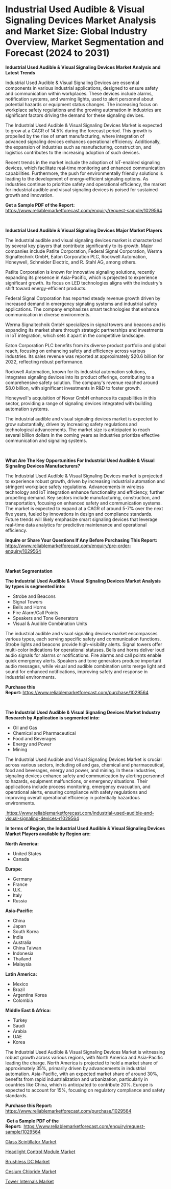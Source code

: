 <p><h1>Industrial Used Audible & Visual Signaling Devices Market Analysis and Market Size: Global Industry Overview, Market Segmentation and Forecast (2024 to 2031)</h1></p><p><strong>Industrial Used Audible & Visual Signaling Devices Market Analysis and Latest Trends</strong></p>
<p><p>Industrial Used Audible & Visual Signaling Devices are essential components in various industrial applications, designed to ensure safety and communication within workplaces. These devices include alarms, notification systems, and warning lights, used to alert personnel about potential hazards or equipment status changes. The increasing focus on workplace safety regulations and the growing automation in industries are significant factors driving the demand for these signaling devices.</p><p>The Industrial Used Audible & Visual Signaling Devices Market is expected to grow at a CAGR of 14.5% during the forecast period. This growth is propelled by the rise of smart manufacturing, where integration of advanced signaling devices enhances operational efficiency. Additionally, the expansion of industries such as manufacturing, construction, and logistics contributes to the increasing adoption of such devices.</p><p>Recent trends in the market include the adoption of IoT-enabled signaling devices, which facilitate real-time monitoring and enhanced communication capabilities. Furthermore, the push for environmentally friendly solutions is leading to the development of energy-efficient signaling options. As industries continue to prioritize safety and operational efficiency, the market for industrial audible and visual signaling devices is poised for sustained growth and innovation.</p></p>
<p><strong>Get a Sample PDF of the Report:&nbsp;</strong> <a href="https://www.reliablemarketforecast.com/enquiry/request-sample/1029564">https://www.reliablemarketforecast.com/enquiry/request-sample/1029564</a></p>
<p>&nbsp;</p>
<p><strong>Industrial Used Audible & Visual Signaling Devices Major Market Players</strong></p>
<p><p>The industrial audible and visual signaling devices market is characterized by several key players that contribute significantly to its growth. Major companies include Patlite Corporation, Federal Signal Corporation, Werma Signaltechnik GmbH, Eaton Corporation PLC, Rockwell Automation, Honeywell, Schneider Electric, and R. Stahl AG, among others.</p><p>Patlite Corporation is known for innovative signaling solutions, recently expanding its presence in Asia-Pacific, which is projected to experience significant growth. Its focus on LED technologies aligns with the industry's shift toward energy-efficient products.</p><p>Federal Signal Corporation has reported steady revenue growth driven by increased demand in emergency signaling systems and industrial safety applications. The company emphasizes smart technologies that enhance communication in diverse environments.</p><p>Werma Signaltechnik GmbH specializes in signal towers and beacons and is expanding its market share through strategic partnerships and investments in IoT integration, which sets it apart in the competitive landscape.</p><p>Eaton Corporation PLC benefits from its diverse product portfolio and global reach, focusing on enhancing safety and efficiency across various industries. Its sales revenue was reported at approximately $20.6 billion for 2022, reflecting robust performance.</p><p>Rockwell Automation, known for its industrial automation solutions, integrates signaling devices into its product offerings, contributing to a comprehensive safety solution. The company's revenue reached around $8.0 billion, with significant investments in R&D to foster growth.</p><p>Honeywell's acquisition of Novar GmbH enhances its capabilities in this sector, providing a range of signaling devices integrated with building automation systems.</p><p>The industrial audible and visual signaling devices market is expected to grow substantially, driven by increasing safety regulations and technological advancements. The market size is anticipated to reach several billion dollars in the coming years as industries prioritize effective communication and signaling systems.</p></p>
<p>&nbsp;</p>
<p><strong>What Are The Key Opportunities For Industrial Used Audible & Visual Signaling Devices Manufacturers?</strong></p>
<p><p>The Industrial Used Audible & Visual Signaling Devices market is projected to experience robust growth, driven by increasing industrial automation and stringent workplace safety regulations. Advancements in wireless technology and IoT integration enhance functionality and efficiency, further propelling demand. Key sectors include manufacturing, construction, and transportation, focusing on enhanced safety and communication systems. The market is expected to expand at a CAGR of around 5-7% over the next five years, fueled by innovations in design and compliance standards. Future trends will likely emphasize smart signaling devices that leverage real-time data analytics for predictive maintenance and operational efficiency.</p></p>
<p><strong>Inquire or Share Your Questions If Any Before Purchasing This Report:</strong> <a href="https://www.reliablemarketforecast.com/enquiry/pre-order-enquiry/1029564">https://www.reliablemarketforecast.com/enquiry/pre-order-enquiry/1029564</a></p>
<p>&nbsp;</p>
<p><strong>Market Segmentation</strong></p>
<p><strong>The Industrial Used Audible & Visual Signaling Devices Market Analysis by types is segmented into:</strong></p>
<p><ul><li>Strobe and Beacons</li><li>Signal Towers</li><li>Bells and Horns</li><li>Fire Alarm/Call Points</li><li>Speakers and Tone Generators</li><li>Visual & Audible Combination Units</li></ul></p>
<p><p>The industrial audible and visual signaling devices market encompasses various types, each serving specific safety and communication functions. Strobe lights and beacons provide high-visibility alerts. Signal towers offer multi-color indications for operational statuses. Bells and horns deliver loud audio signals for alarms or notifications. Fire alarms and call points enable quick emergency alerts. Speakers and tone generators produce important audio messages, while visual and audible combination units merge light and sound for enhanced notifications, improving safety and response in industrial environments.</p></p>
<p><strong>Purchase this Report:&nbsp;</strong><a href="https://www.reliablemarketforecast.com/purchase/1029564">https://www.reliablemarketforecast.com/purchase/1029564</a></p>
<p>&nbsp;</p>
<p><strong>The Industrial Used Audible & Visual Signaling Devices Market Industry Research by Application is segmented into:</strong></p>
<p><ul><li>Oil and Gas</li><li>Chemical and Pharmaceutical</li><li>Food and Beverages</li><li>Energy and Power</li><li>Mining</li></ul></p>
<p><p>The Industrial Used Audible and Visual Signaling Devices Market is crucial across various sectors, including oil and gas, chemical and pharmaceutical, food and beverages, energy and power, and mining. In these industries, signaling devices enhance safety and communication by alerting personnel to hazards, equipment malfunctions, or emergency situations. Their applications include process monitoring, emergency evacuation, and operational alerts, ensuring compliance with safety regulations and improving overall operational efficiency in potentially hazardous environments.</p></p>
<p><a href="https://www.reliablemarketforecast.com/industrial-used-audible-and-visual-signaling-devices-r1029564">&nbsp;https://www.reliablemarketforecast.com/industrial-used-audible-and-visual-signaling-devices-r1029564</a></p>
<p><strong>In terms of Region, the Industrial Used Audible & Visual Signaling Devices Market Players available by Region are:</strong></p>
<p>
    <p> <strong> North America: </strong>
        <ul>
            <li>United States</li>
            <li>Canada</li>
        </ul>
        </p> 
    <p> <strong> Europe: </strong>
        <ul>
            <li>Germany</li>
            <li>France</li>
            <li>U.K.</li>
            <li>Italy</li>
            <li>Russia</li>
        </ul>
        </p> 
    <p> <strong> Asia-Pacific: </strong>
        <ul>
            <li>China</li>
            <li>Japan</li>
            <li>South Korea</li>
            <li>India</li>
            <li>Australia</li>
            <li>China Taiwan</li>
            <li>Indonesia</li>
            <li>Thailand</li>
            <li>Malaysia</li>
        </ul>
        </p> 
    <p> <strong> Latin America: </strong>
        <ul>
            <li>Mexico</li>
            <li>Brazil</li>
            <li>Argentina Korea</li>
            <li>Colombia</li>
        </ul>
        </p> 
    <p> <strong> Middle East & Africa: </strong>
        <ul>
            <li>Turkey</li>
            <li>Saudi</li>
            <li>Arabia</li>
            <li>UAE</li>
            <li>Korea</li>
        </ul>
    </p>
    </p>
<p><p>The Industrial Used Audible & Visual Signaling Devices Market is witnessing robust growth across various regions, with North America and Asia-Pacific leading the charge. North America is projected to hold a market share of approximately 35%, primarily driven by advancements in industrial automation. Asia-Pacific, with an expected market share of around 30%, benefits from rapid industrialization and urbanization, particularly in countries like China, which is anticipated to contribute 20%. Europe is expected to account for 15%, focusing on regulatory compliance and safety standards.</p></p>
<p><strong>Purchase this Report: </strong><a href="https://www.reliablemarketforecast.com/purchase/1029564">https://www.reliablemarketforecast.com/purchase/1029564</a></p>
<p>&nbsp;<strong>Get a Sample PDF of the Report:&nbsp;&nbsp;</strong><a href="https://www.reliablemarketforecast.com/enquiry/request-sample/1029564">https://www.reliablemarketforecast.com/enquiry/request-sample/1029564</a></p>
<p><strong></strong></p>
<p><p><a href="https://issuu.com/reportprime-2/docs/glass-scintillator-market-size-2030_27e5bed56da323">Glass Scintillator Market</a></p><p><a href="https://medium.com/@soloncarter1970/the-headlight-control-module-market-has-witnessed-significant-growth-in-recent-years-and-this-a01acb4f1e0b">Headlight Control Module Market</a></p><p><a href="https://github.com/GroverBarry/Market-Research-Report-List-7/blob/main/brushless-dc-market.md">Brushless DC Market</a></p><p><a href="https://www.linkedin.com/pulse/cesium-chloride-market-size-share-trends-analysis-report-p484e?trackingId=DRtcoUMZRG6TDWWCf0cZXA%3D%3D">Cesium Chloride Market</a></p><p><a href="https://www.linkedin.com/pulse/insights-tower-internals-industry-market-financial-status-size-yfvzf?trackingId=8DXleTUJSiChbJECsD5Qgw%3D%3D">Tower Internals Market</a></p></p>